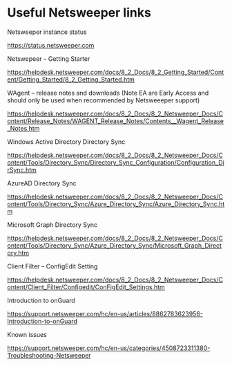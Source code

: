 
# Useful Netsweeper links

Netsweeper instance status

<https://status.netsweeper.com>

Netswepeer – Getting Starter

<https://helpdesk.netsweeper.com/docs/8_2_Docs/8_2_Getting_Started/Content/Getting_Started/8_2_Getting_Started.htm>

WAgent – release notes and downloads (Note EA are Early Access and
should only be used when recommended by Netsweeeper support)

<https://helpdesk.netsweeper.com/docs/8_2_Docs/8_2_Netsweeper_Docs/Content/Release_Notes/WAGENT_Release_Notes/Contents__Wagent_Release_Notes.htm>

Windows Active Directory Directory Sync

<https://helpdesk.netsweeper.com/docs/8_2_Docs/8_2_Netsweeper_Docs/Content/Tools/Directory_Sync/Directory_Sync_Configuration/Configuration_DirSync.htm>

AzureAD Directory Sync

<https://helpdesk.netsweeper.com/docs/8_2_Docs/8_2_Netsweeper_Docs/Content/Tools/Directory_Sync/Azure_Directory_Sync/Azure_Directory_Sync.htm>

Microsoft Graph Directory Sync

<https://helpdesk.netsweeper.com/docs/8_2_Docs/8_2_Netsweeper_Docs/Content/Tools/Directory_Sync/Azure_Directory_Sync/Microsoft_Graph_Directory.htm>

Client Filter – ConfigEdit Setting

<https://helpdesk.netsweeper.com/docs/8_2_Docs/8_2_Netsweeper_Docs/Content/Client_Filter/Configedit/ConFigEdit_Settings.htm>

Introduction to onGuard

<https://support.netsweeper.com/hc/en-us/articles/8862783623956-Introduction-to-onGuard>

Known issues

<https://support.netsweeper.com/hc/en-us/categories/4508723311380-Troubleshooting-Netsweeper>
